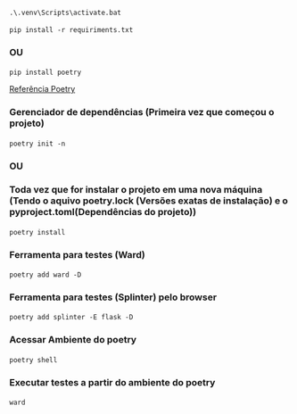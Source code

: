 
```.\.venv\Scripts\activate.bat```&nbsp;

```pip install -r requiriments.txt```&nbsp;
### OU&nbsp;
```pip install poetry```&nbsp;

<a href="https://www.facebook.com/isaias.santos.dsouza/" target="_blank">Referência Poetry</a>&nbsp;

### Gerenciador de dependências (Primeira vez que começou o projeto)&nbsp;
```poetry init -n```&nbsp;
### OU&nbsp;
### Toda vez que for instalar o projeto em uma nova máquina (Tendo o aquivo poetry.lock (Versões exatas de instalação) e o pyproject.toml(Dependências do projeto))&nbsp;
```poetry install```&nbsp;

### Ferramenta para testes (Ward)&nbsp;
```poetry add ward -D```&nbsp;

### Ferramenta para testes (Splinter) pelo browser&nbsp;
```poetry add splinter -E flask -D```&nbsp;

### Acessar Ambiente do poetry&nbsp;
```poetry shell```&nbsp;

### Executar testes a partir do ambiente do poetry&nbsp;
```ward```&nbsp;

